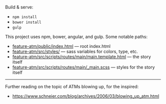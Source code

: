 Build & serve: 
- `npm install`
- `bower install`
- `gulp`

This project uses npm, bower, angular, and gulp. Some notable paths:
- [feature-atm/public/index.html](https://github.com/bizweekgraphics/feature-atm/blob/master/public/index.html) — root index.html
- [feature-atm/src/styles/](https://github.com/bizweekgraphics/feature-atm/tree/master/src/styles) — sass variables for colors, type, etc.
- [feature-atm/src/scripts/routes/main/main.template.html](https://github.com/bizweekgraphics/feature-atm/blob/master/src/scripts/routes/main/main.template.html) — the story itself
- [feature-atm/src/scripts/routes/main/_main.scss](https://github.com/bizweekgraphics/feature-atm/blob/master/src/scripts/routes/main/_main.scss) — styles for the story itself

---

Further reading on the topic of ATMs blowing up, for the inspired:
- https://www.schneier.com/blog/archives/2006/03/blowing_up_atm.html
